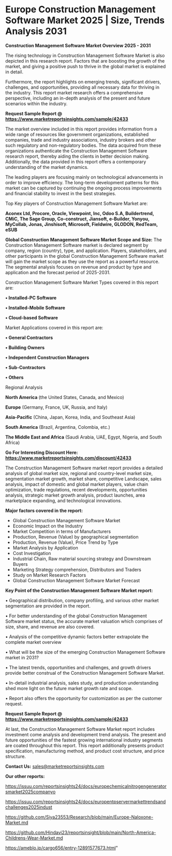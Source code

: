 # Europe Construction Management Software Market 2025 | Size, Trends Analysis 2031

<Strong> Construction Management Software Market Overview 2025 - 2031</strong>

The rising technology in Construction Management Software Market is also depicted in this research report. Factors that are boosting the growth of the market, and giving a positive push to thrive in the global market is explained in detail.

Furthermore, the report highlights on emerging trends, significant drivers, challenges, and opportunities, providing all necessary data for thriving in the industry. This report market research offers a comprehensive perspective, including an in-depth analysis of the present and future scenarios within the industry.

<strong>Request Sample Report @ <a href=https://www.marketreportsinsights.com/sample/42433>https://www.marketreportsinsights.com/sample/42433</a></strong>

The market overview included in this report provides information from a wide range of resources like government organizations, established companies, trade and industry associations, industry brokers and other such regulatory and non-regulatory bodies. The data acquired from these organizations authenticate the Construction Management Software research report, thereby aiding the clients in better decision making. Additionally, the data provided in this report offers a contemporary understanding of the market dynamics.

The leading players are focusing mainly on technological advancements in order to improve efficiency. The long-term development patterns for this market can be captured by continuing the ongoing process improvements and financial stability to invest in the best strategies.

Top Key players of Construction Management Software Market are:

<strong>Aconex Ltd, Procore, Oracle, Viewpoint, Inc, Odoo S.A, Buildertrend, CMiC, The Sage Group, Co-construct, Jiansoft, e-Builder, Yonyou, MyCollab, Jonas, Jinshisoft, Microsoft, Fieldwire, GLODON, RedTeam, eSUB</strong>

<strong><b>Global Construction Management Software Market Scope and Size:</b></strong>
The Construction Management Software market is declared segment by company, region (country), type, and application. Players, stakeholders, and other participants in the global Construction Management Software market will gain the market scope as they use the report as a powerful resource. The segmental analysis focuses on revenue and product by type and application and the forecast period of 2025-2031.

Construction Management Software Market Types covered in this report are:

<strong>•  Installed-PC Software

•  Installed-Mobile Software

•  Cloud-based Software</strong>

Market Applications covered in this report are:

<strong>•  General Contractors

•  Building Owners

•  Independent Construction Managers

•  Sub-Contractors

•  Others</strong> 

Regional Analysis

<strong>North America</strong> (the United States, Canada, and Mexico)

<strong>Europe</strong> (Germany, France, UK, Russia, and Italy)

<strong>Asia-Pacific</strong> (China, Japan, Korea, India, and Southeast Asia)

<strong>South America</strong> (Brazil, Argentina, Colombia, etc.)

<strong>The Middle East and Africa</strong> (Saudi Arabia, UAE, Egypt, Nigeria, and South Africa)

<strong>Go For Interesting Discount Here: <a href=https://www.marketreportsinsights.com/discount/42433>https://www.marketreportsinsights.com/discount/42433</a></strong>

The Construction Management Software market report provides a detailed analysis of global market size, regional and country-level market size, segmentation market growth, market share, competitive Landscape, sales analysis, impact of domestic and global market players, value chain optimization, trade regulations, recent developments, opportunities analysis, strategic market growth analysis, product launches, area marketplace expanding, and technological innovations.

<strong><b>Major factors covered in the report:</b></strong>
<ul>
  <li>Global Construction Management Software Market </li>
  <li>Economic Impact on the Industry</li>
  <li>Market Competition in terms of Manufacturers</li>
  <li>Production, Revenue (Value) by geographical segmentation</li>
  <li>Production, Revenue (Value), Price Trend by Type</li>
  <li>Market Analysis by Application</li>
  <li>Cost Investigation</li>
  <li>Industrial Chain, Raw material sourcing strategy and Downstream Buyers</li>
  <li>Marketing Strategy comprehension, Distributors and Traders</li>
  <li>Study on Market Research Factors</li>
  <li>Global Construction Management Software Market Forecast</li>
</ul>

<strong><b>Key Point of the Construction Management Software Market report:</b></strong>

• Geographical distribution, company profiling, and various other market segmentation are provided in the report.

• For better understanding of the global Construction Management Software market status, the accurate market valuation which comprises of size, share, and revenue are also covered.

• Analysis of the competitive dynamic factors better extrapolate the complete market overview

• What will be the size of the emerging Construction Management Software market in 2031?

• The latest trends, opportunities and challenges, and growth drivers provide better construal of the Construction Management Software Market.

• In-detail industrial analysis, sales study, and production understanding shed more light on the future market growth rate and scope.

• Report also offers the opportunity for customization as per the customer request.

<strong>Request Sample Report @ <a href=https://www.marketreportsinsights.com/sample/42433>https://www.marketreportsinsights.com/sample/42433</a></strong>

At last, the Construction Management Software Market report includes investment come analysis and development trend analysis. The present and future opportunities of the fastest growing international industry segments are coated throughout this report. This report additionally presents product specification, manufacturing method, and product cost structure, and price structure.

<strong>Contact Us:</strong>
sales@marketreportsinsights.com

<strong>Our other reports:</strong>

<a href=https://issuu.com/reportsinsights24/docs/europechemicalnitrogengeneratorsmarket2025companyo>https://issuu.com/reportsinsights24/docs/europechemicalnitrogengeneratorsmarket2025companyo</a>

<a href=https://issuu.com/reportsinsights24/docs/europentpservermarkettrendsandchallenges2025indust>https://issuu.com/reportsinsights24/docs/europentpservermarkettrendsandchallenges2025indust</a>

<a href=https://github.com/Siya23553/Research/blob/main/Europe-Naloxone-Market.md>https://github.com/Siya23553/Research/blob/main/Europe-Naloxone-Market.md</a>

<a href=https://github.com/Hindavi23/reportsinsight/blob/main/North-America-Childrens-Wear-Market.md>https://github.com/Hindavi23/reportsinsight/blob/main/North-America-Childrens-Wear-Market.md</a>

<a href=https://ameblo.jp/cargo656/entry-12891577673.html>https://ameblo.jp/cargo656/entry-12891577673.html</a>"
